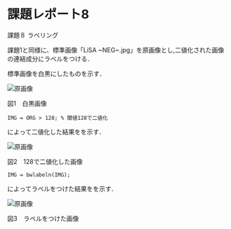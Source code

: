 # 課題レポート8
課題８ ラベリング
 
課題1と同様に、標準画像「LiSA ~NEG~.jpg」を原画像とし,二値化された画像の連結成分にラベルをつける．

標準画像を白黒にしたものを示す．

![原画像](https://github.com/ItsukiTakemura/image_processing/blob/master/image/kadai3_1.png?raw=true)

図1　白黒画像


`IMG = ORG > 128; % 閾値128で二値化`

によって二値化した結果をを示す．

![原画像](https://github.com/ItsukiTakemura/image_processing/blob/master/image/kadai8_2.png?raw=true)

図2　128で二値化した画像

`IMG = bwlabeln(IMG);`

によってラベルをつけた結果をを示す．

![原画像](https://github.com/ItsukiTakemura/image_processing/blob/master/image/kadai8_3.png?raw=true)

図3　ラベルをつけた画像


